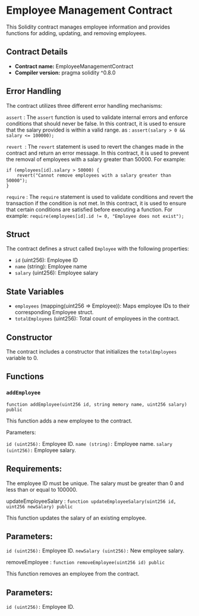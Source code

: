 # Employee Management Contract

This Solidity contract manages employee information and provides functions for adding, updating, and removing employees.

## Contract Details

- **Contract name:** EmployeeManagementContract
- **Compiler version:** pragma solidity ^0.8.0

## Error Handling
The contract utilizes three different error handling mechanisms:

`assert` : The `assert` function is used to validate internal errors and enforce conditions that should never be false. In this contract, it is used to ensure that the salary provided is within a valid range. as : ```assert(salary > 0 && salary <= 100000);```

`revert `: The `revert` statement is used to revert the changes made in the contract and return an error message. In this contract, it is used to prevent the removal of employees with a salary greater than 50000. For example: 
```solidity
if (employees[id].salary > 50000) {
    revert("Cannot remove employees with a salary greater than 50000");
}
```
`require` : The `require` statement is used to validate conditions and revert the transaction if the condition is not met. In this contract, it is used to ensure that certain conditions are satisfied before executing a function. For example: ``` require(employees[id].id != 0, "Employee does not exist"); ```

## Struct

The contract defines a struct called `Employee` with the following properties:

- `id` (uint256): Employee ID
- `name` (string): Employee name
- `salary` (uint256): Employee salary

## State Variables

- `employees` (mapping(uint256 => Employee)): Maps employee IDs to their corresponding Employee struct.
- `totalEmployees` (uint256): Total count of employees in the contract.

## Constructor

The contract includes a constructor that initializes the `totalEmployees` variable to 0.

## Functions

### `addEmployee`

```solidity
function addEmployee(uint256 id, string memory name, uint256 salary) public
```

This function adds a new employee to the contract.

Parameters:

`id (uint256):` Employee ID.
`name (string):` Employee name.
`salary (uint256):` Employee salary.

## Requirements:

The employee ID must be unique.
The salary must be greater than 0 and less than or equal to 100000.

updateEmployeeSalary : ``` function updateEmployeeSalary(uint256 id, uint256 newSalary) public ```

This function updates the salary of an existing employee.

## Parameters:

`id (uint256):` Employee ID.
`newSalary (uint256):` New employee salary.

removeEmployee : ``` function removeEmployee(uint256 id) public ```

This function removes an employee from the contract.

## Parameters:

`id (uint256):` Employee ID.

